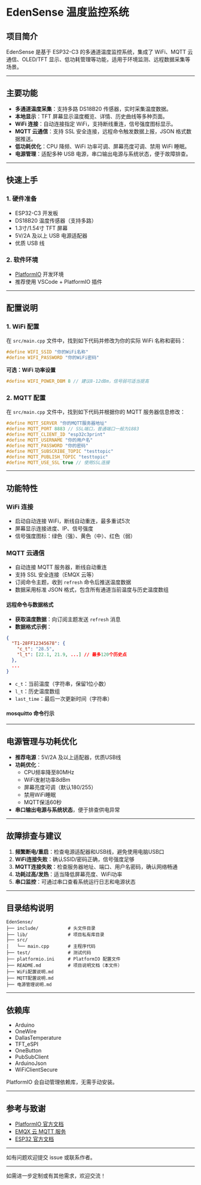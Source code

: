# EdenSense 温度监控系统

## 项目简介

EdenSense 是基于 ESP32-C3 的多通道温度监控系统，集成了 WiFi、MQTT 云通信、OLED/TFT 显示、低功耗管理等功能，适用于环境监测、远程数据采集等场景。

---

## 主要功能

- **多通道温度采集**：支持多路 DS18B20 传感器，实时采集温度数据。
- **本地显示**：TFT 屏幕显示温度概览、详情、历史曲线等多种页面。
- **WiFi 连接**：自动连接指定 WiFi，支持断线重连，信号强度图标显示。
- **MQTT 云通信**：支持 SSL 安全连接，远程命令触发数据上报，JSON 格式数据推送。
- **低功耗优化**：CPU 降频、WiFi 功率可调、屏幕亮度可调、禁用 WiFi 睡眠。
- **电源管理**：适配多种 USB 电源，串口输出电源与系统状态，便于故障排查。

---

## 快速上手

### 1. 硬件准备

- ESP32-C3 开发板
- DS18B20 温度传感器（支持多路）
- 1.3寸/1.54寸 TFT 屏幕
- 5V/2A 及以上 USB 电源适配器
- 优质 USB 线

### 2. 软件环境

- [PlatformIO](https://platformio.org/) 开发环境
- 推荐使用 VSCode + PlatformIO 插件

---

## 配置说明

### 1. WiFi 配置

在 `src/main.cpp` 文件中，找到如下代码并修改为你的实际 WiFi 名称和密码：

```cpp
#define WIFI_SSID "你的WiFi名称"
#define WIFI_PASSWORD "你的WiFi密码"
```

**可选：WiFi 功率设置**

```cpp
#define WIFI_POWER_DBM 8 // 建议8-12dBm，信号弱可适当提高
```

### 2. MQTT 配置

在 `src/main.cpp` 文件中，找到如下代码并根据你的 MQTT 服务器信息修改：

```cpp
#define MQTT_SERVER "你的MQTT服务器地址"
#define MQTT_PORT 8883 // SSL端口，普通端口一般为1883
#define MQTT_CLIENT_ID "esp32c3print"
#define MQTT_USERNAME "你的用户名"
#define MQTT_PASSWORD "你的密码"
#define MQTT_SUBSCRIBE_TOPIC "testtopic"
#define MQTT_PUBLISH_TOPIC "testtopic"
#define MQTT_USE_SSL true // 使用SSL连接
```

---

## 功能特性

### WiFi 连接

- 启动自动连接 WiFi，断线自动重连，最多重试5次
- 屏幕显示连接进度、IP、信号强度
- 信号强度图标：绿色（强）、黄色（中）、红色（弱）

### MQTT 云通信

- 自动连接 MQTT 服务器，断线自动重连
- 支持 SSL 安全连接（EMQX 云等）
- 订阅命令主题，收到 `refresh` 命令后推送温度数据
- 数据采用标准 JSON 格式，包含所有通道当前温度与历史温度数组

#### 远程命令与数据格式

- **获取温度数据**：向订阅主题发送 `refresh` 消息
- **数据格式示例**：

```json
{
  "T1-28FF12345678": {
    "c_t": "28.5",
    "l_t": [22.1, 21.9, ...] // 最多120个历史点
  },
  ...
}
```

- `c_t`：当前温度（字符串，保留1位小数）
- `l_t`：历史温度数组
- `last_time`：最后一次更新时间（字符串）

#### mosquitto 命令行示

---

## 电源管理与功耗优化

- **推荐电源**：5V/2A 及以上适配器，优质USB线
- **功耗优化**：
  - CPU频率降至80MHz
  - WiFi发射功率8dBm
  - 屏幕亮度可调（默认180/255）
  - 禁用WiFi睡眠
  - MQTT保活60秒
- **串口输出电源与系统状态**，便于排查供电异常

---

## 故障排查与建议

1. **频繁断电/重启**：检查电源适配器和USB线，避免使用电脑USB口
2. **WiFi连接失败**：确认SSID/密码正确，信号强度足够
3. **MQTT连接失败**：检查服务器地址、端口、用户名密码，确认网络畅通
4. **功耗过高/发热**：适当降低屏幕亮度、WiFi功率
5. **串口监控**：可通过串口查看系统运行日志和电源状态

---

## 目录结构说明

```
EdenSense/
├── include/           # 头文件目录
├── lib/               # 项目私有库目录
├── src/
│   └── main.cpp       # 主程序代码
├── test/              # 测试代码
├── platformio.ini     # PlatformIO 配置文件
├── README.md          # 项目说明文档（本文件）
├── WiFi配置说明.md
├── MQTT配置说明.md
├── 电源管理说明.md
```

---

## 依赖库

- Arduino
- OneWire
- DallasTemperature
- TFT_eSPI
- OneButton
- PubSubClient
- ArduinoJson
- WiFiClientSecure

PlatformIO 会自动管理依赖库，无需手动安装。

---

## 参考与致谢

- [PlatformIO 官方文档](https://docs.platformio.org/)
- [EMQX 云 MQTT 服务](https://www.emqx.com/zh/cloud)
- [ESP32 官方文档](https://docs.espressif.com/projects/esp-idf/zh_CN/latest/esp32c3/)

---

如有问题欢迎提交 issue 或联系作者。

---

如需进一步定制或有其他需求，欢迎交流！ 